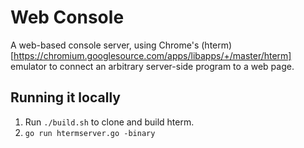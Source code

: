 # Web Console

A web-based console server, using Chrome's (hterm)[https://chromium.googlesource.com/apps/libapps/+/master/hterm] emulator to connect an arbitrary server-side program to a web page.


## Running it locally

1. Run `./build.sh` to clone and build hterm.
2. `go run htermserver.go -binary`

## 
